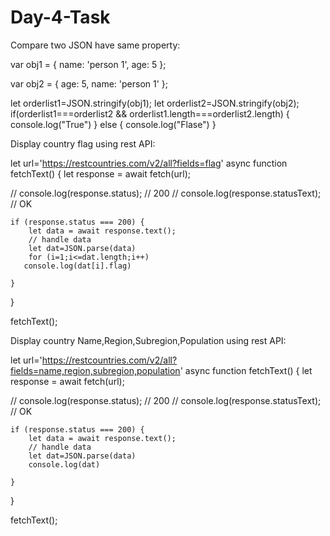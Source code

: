 # Day-4-Task 
Compare two JSON have same property:

var obj1 = {
  name: 'person 1',
  age: 5
};
    
var obj2 = {
   age: 5,
   name: 'person 1'
};
    
let orderlist1=JSON.stringify(obj1);
let orderlist2=JSON.stringify(obj2);
if(orderlist1===orderlist2 && orderlist1.length===orderlist2.length)
{
console.log("True")
}
else
{
console.log("Flase")
}


Display country flag using rest API:

let url='https://restcountries.com/v2/all?fields=flag'
async function fetchText() {
    let response = await fetch(url);
              
   // console.log(response.status); // 200
   // console.log(response.statusText); // OK

    if (response.status === 200) {
        let data = await response.text();
        // handle data
        let dat=JSON.parse(data)
        for (i=1;i<=dat.length;i++)
       console.log(dat[i].flag)

    }
}

fetchText();



Display country Name,Region,Subregion,Population using rest API:

let url='https://restcountries.com/v2/all?fields=name,region,subregion,population'
async function fetchText() {
    let response = await fetch(url);
              
   // console.log(response.status); // 200
   // console.log(response.statusText); // OK

    if (response.status === 200) {
        let data = await response.text();
        // handle data
        let dat=JSON.parse(data)
        console.log(dat)

    }
}

fetchText();










